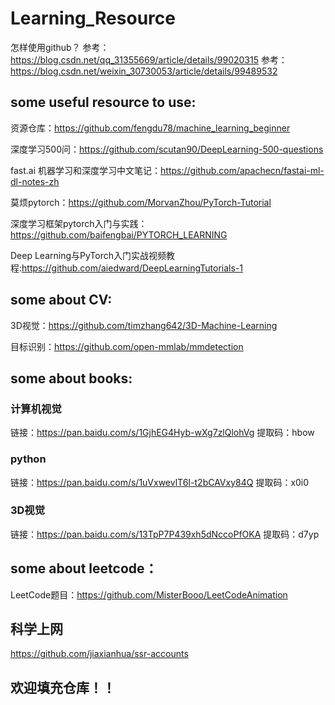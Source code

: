 # Learning_Resource

怎样使用github？
参考：https://blog.csdn.net/qq_31355669/article/details/99020315
参考：https://blog.csdn.net/weixin_30730053/article/details/99489532

## some useful resource to use:

资源仓库：https://github.com/fengdu78/machine_learning_beginner

深度学习500问：https://github.com/scutan90/DeepLearning-500-questions

fast.ai 机器学习和深度学习中文笔记：https://github.com/apachecn/fastai-ml-dl-notes-zh

莫烦pytorch：https://github.com/MorvanZhou/PyTorch-Tutorial

深度学习框架pytorch入门与实践：https://github.com/baifengbai/PYTORCH_LEARNING  

Deep Learning与PyTorch入门实战视频教程:https://github.com/aiedward/DeepLearningTutorials-1

## some about CV:

3D视觉：https://github.com/timzhang642/3D-Machine-Learning  

目标识别：https://github.com/open-mmlab/mmdetection  

## some about books:
### 计算机视觉  
链接：https://pan.baidu.com/s/1GjhEG4Hyb-wXg7zlQlohVg 
提取码：hbow 

### python
链接：https://pan.baidu.com/s/1uVxwevlT6I-t2bCAVxy84Q 
提取码：x0i0 

### 3D视觉
链接：https://pan.baidu.com/s/13TpP7P439xh5dNccoPfOKA 
提取码：d7yp 

## some about leetcode：
LeetCode题目：https://github.com/MisterBooo/LeetCodeAnimation

## 科学上网
https://github.com/jiaxianhua/ssr-accounts

## 欢迎填充仓库！！
